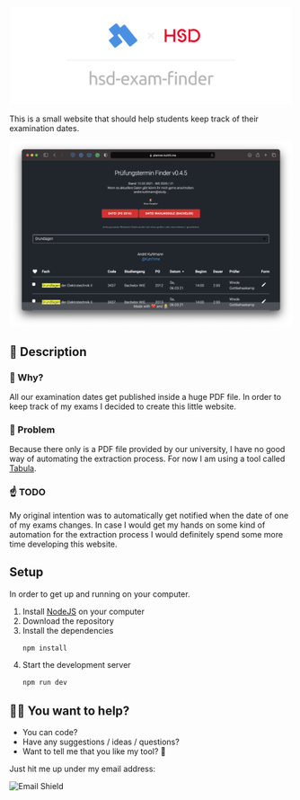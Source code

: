 ![Banner](assets/banner-hsd-exam-finder.png)

This is a small website that should help students keep track of their examination dates.

![Preview](assets/preview.png)

## 📖 Description

### 🤔 Why?

All our examination dates get published inside a huge PDF file. In order to keep track of my exams I decided to create this little website.

### 🤭 Problem

Because there only is a PDF file provided by our university, I have no good way of automating the extraction process. For now I am using a tool called [Tabula](https://tabula.technology).

### ☝️ TODO

My original intention was to automatically get notified when the date of one of my exams changes. In case I would get my hands on some kind of automation for the extraction process I would definitely spend some more time developing  this website.

## Setup

In order to get up and running on your computer.

1. Install [NodeJS](https://nodejs.org) on your computer
2. Download the repository
3. Install the dependencies
    ```sh
    npm install
    ```
4. Start the development server
    ```sh
    npm run dev
    ```

## 👩‍💻 You want to help?

- You can code?
- Have any suggestions / ideas / questions?
- Want to tell me that you like my tool? 🤩 

Just hit me up under my email address:

![Email Shield](https://img.shields.io/badge/E--Mail-andre.kuhlmann%40study.hs--duesseldorf.de-E60028)
